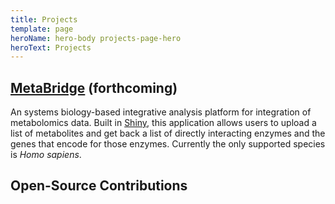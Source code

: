 ```yaml
---
title: Projects
template: page
heroName: hero-body projects-page-hero
heroText: Projects
---
```


## [MetaBridge](https://www.MetaBridge.org) (forthcoming)

An systems biology-based integrative analysis platform for integration of metabolomics data. Built in [Shiny](https://shiny.rstudio.com/), this application allows users to upload a list of metabolites and get back a list of directly interacting enzymes and the genes that encode for those enzymes. Currently the only supported species is *Homo sapiens*.

<h2 id="open-source">Open-Source Contributions</h2>

